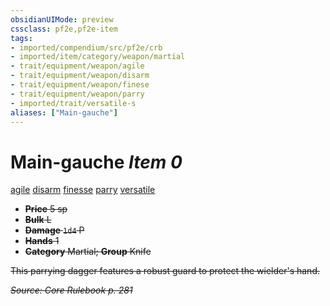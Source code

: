 ```yaml
---
obsidianUIMode: preview
cssclass: pf2e,pf2e-item
tags:
- imported/compendium/src/pf2e/crb
- imported/item/category/weapon/martial
- trait/equipment/weapon/agile
- trait/equipment/weapon/disarm
- trait/equipment/weapon/finese
- trait/equipment/weapon/parry
- imported/trait/versatile-s
aliases: ["Main-gauche"]
---
```

# Main-gauche *Item 0*  
[agile](agile.md)  [disarm](rules/traits/disarm.md)  [finesse](finesse.md)  [parry](parry.md)  [versatile <s>](versatile.md)  

- **Price** 5 sp
- **Bulk** L
- **Damage** `1d4` P
- **Hands** 1
- **Category** Martial; **Group** Knife 

This parrying dagger features a robust guard to protect the wielder's hand.

*Source: Core Rulebook p. 281*